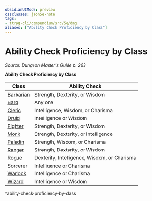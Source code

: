 ```yaml
---
obsidianUIMode: preview
cssclasses: json5e-note
tags:
- ttrpg-cli/compendium/src/5e/dmg
aliases: ["Ability Check Proficiency by Class"]
---
```

# Ability Check Proficiency by Class
*Source: Dungeon Master's Guide p. 263* 

**Ability Check Proficiency by Class**

| Class | Ability Check |
|-------|---------------|
| [Barbarian](3-Mechanics/CLI/classes/barbarian.md) | Strength, Dexterity, or Wisdom |
| [Bard](3-Mechanics/CLI/classes/bard.md) | Any one |
| [Cleric](3-Mechanics/CLI/classes/cleric.md) | Intelligence, Wisdom, or Charisma |
| [Druid](3-Mechanics/CLI/classes/druid.md) | Intelligence or Wisdom |
| [Fighter](3-Mechanics/CLI/classes/fighter.md) | Strength, Dexterity, or Wisdom |
| [Monk](3-Mechanics/CLI/classes/monk.md) | Strength, Dexterity, or Intelligence |
| [Paladin](3-Mechanics/CLI/classes/paladin.md) | Strength, Wisdom, or Charisma |
| [Ranger](3-Mechanics/CLI/classes/ranger.md) | Strength, Dexterity, or Wisdom |
| [Rogue](3-Mechanics/CLI/classes/rogue.md) | Dexterity, Intelligence, Wisdom, or Charisma |
| [Sorcerer](3-Mechanics/CLI/classes/sorcerer.md) | Intelligence or Charisma |
| [Warlock](3-Mechanics/CLI/classes/warlock.md) | Intelligence or Charisma |
| [Wizard](3-Mechanics/CLI/classes/wizard.md) | Intelligence or Wisdom |
^ability-check-proficiency-by-class